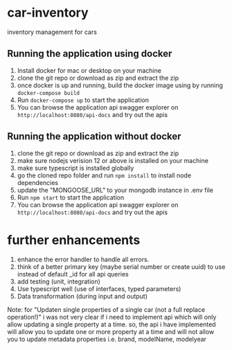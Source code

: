 # car-inventory
inventory management for cars


## Running the application using docker
1. Install docker for mac or desktop on your machine
2. clone the git repo or download as zip and extract the zip
3. once docker is up and running, build the docker image using by running `docker-compose build`
4. Run `docker-compose up` to start the application
5. You can browse the application api swagger explorer on `http://localhost:8080/api-docs` and try out the apis

## Running the application without docker
1. clone the git repo or download as zip and extract the zip
2. make sure nodejs verision 12 or above is installed on your machine
3. make sure typescript is installed globally
4. go the cloned repo folder and run `npm install` to install node dependencies
5. update the "MONGOOSE_URL" to your mongodb instance in .env file
6. Run `npm start` to start the application
7. You can browse the application api swagger explorer on `http://localhost:8080/api-docs` and try out the apis



# further enhancements
1. enhance the error handler to handle all errors.
2. think of a better primary key (maybe serial number or create uuid) to use instead of default _id for all api queries
3. add testing (unit, integration)
4. Use typescript well (use of interfaces, typed parameters)
5. Data transformation (during input and output)

Note:
for "Updaten single properties of a single car (not a full replace operation!)" i was not very clear if i need to implement api which will only allow updating a single property at a time. so, the api i have implemented will allow you to update one or more property at a time and will not allow you to update metadata properties i.e. brand, modelName, modelyear
